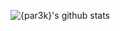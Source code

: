 ![{par3k}'s github stats](https://github-readme-stats.vercel.app/api?username={'par3k'}&show_icons=true&&theme={'dark'})

